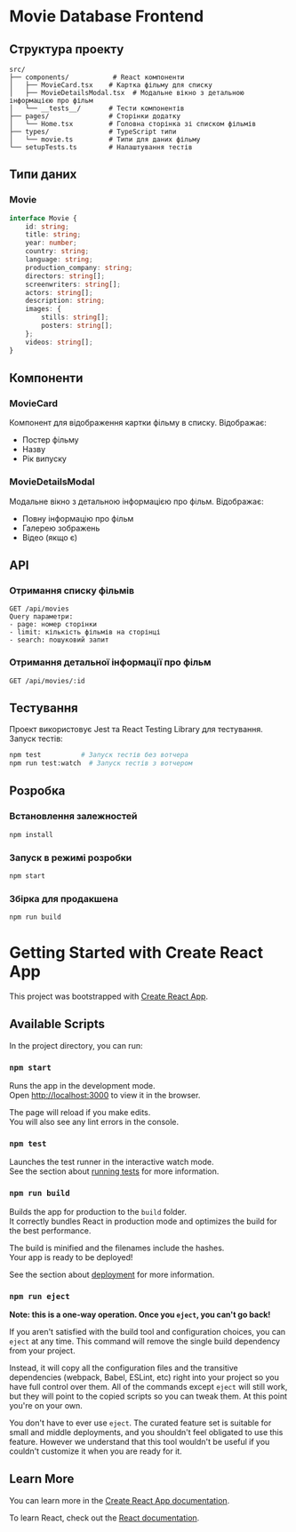 # Movie Database Frontend

## Структура проекту

```
src/
├── components/           # React компоненти
│   ├── MovieCard.tsx    # Картка фільму для списку
│   ├── MovieDetailsModal.tsx  # Модальне вікно з детальною інформацією про фільм
│   └── __tests__/       # Тести компонентів
├── pages/               # Сторінки додатку
│   └── Home.tsx         # Головна сторінка зі списком фільмів
├── types/               # TypeScript типи
│   └── movie.ts         # Типи для даних фільму
└── setupTests.ts        # Налаштування тестів
```

## Типи даних

### Movie
```typescript
interface Movie {
    id: string;
    title: string;
    year: number;
    country: string;
    language: string;
    production_company: string;
    directors: string[];
    screenwriters: string[];
    actors: string[];
    description: string;
    images: {
        stills: string[];
        posters: string[];
    };
    videos: string[];
}
```

## Компоненти

### MovieCard
Компонент для відображення картки фільму в списку. Відображає:
- Постер фільму
- Назву
- Рік випуску

### MovieDetailsModal
Модальне вікно з детальною інформацією про фільм. Відображає:
- Повну інформацію про фільм
- Галерею зображень
- Відео (якщо є)

## API

### Отримання списку фільмів
```
GET /api/movies
Query параметри:
- page: номер сторінки
- limit: кількість фільмів на сторінці
- search: пошуковий запит
```

### Отримання детальної інформації про фільм
```
GET /api/movies/:id
```

## Тестування

Проект використовує Jest та React Testing Library для тестування. Запуск тестів:
```bash
npm test          # Запуск тестів без вотчера
npm run test:watch  # Запуск тестів з вотчером
```

## Розробка

### Встановлення залежностей
```bash
npm install
```

### Запуск в режимі розробки
```bash
npm start
```

### Збірка для продакшена
```bash
npm run build
```

# Getting Started with Create React App

This project was bootstrapped with [Create React App](https://github.com/facebook/create-react-app).

## Available Scripts

In the project directory, you can run:

### `npm start`

Runs the app in the development mode.\
Open [http://localhost:3000](http://localhost:3000) to view it in the browser.

The page will reload if you make edits.\
You will also see any lint errors in the console.

### `npm test`

Launches the test runner in the interactive watch mode.\
See the section about [running tests](https://facebook.github.io/create-react-app/docs/running-tests) for more information.

### `npm run build`

Builds the app for production to the `build` folder.\
It correctly bundles React in production mode and optimizes the build for the best performance.

The build is minified and the filenames include the hashes.\
Your app is ready to be deployed!

See the section about [deployment](https://facebook.github.io/create-react-app/docs/deployment) for more information.

### `npm run eject`

**Note: this is a one-way operation. Once you `eject`, you can't go back!**

If you aren't satisfied with the build tool and configuration choices, you can `eject` at any time. This command will remove the single build dependency from your project.

Instead, it will copy all the configuration files and the transitive dependencies (webpack, Babel, ESLint, etc) right into your project so you have full control over them. All of the commands except `eject` will still work, but they will point to the copied scripts so you can tweak them. At this point you're on your own.

You don't have to ever use `eject`. The curated feature set is suitable for small and middle deployments, and you shouldn't feel obligated to use this feature. However we understand that this tool wouldn't be useful if you couldn't customize it when you are ready for it.

## Learn More

You can learn more in the [Create React App documentation](https://facebook.github.io/create-react-app/docs/getting-started).

To learn React, check out the [React documentation](https://reactjs.org/).
